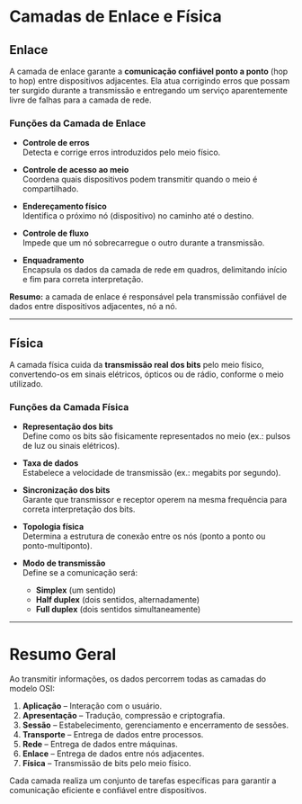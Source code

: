 # Camadas de Enlace e Física

## Enlace

A camada de enlace garante a **comunicação confiável ponto a ponto** (hop to hop) entre dispositivos adjacentes. Ela atua corrigindo erros que possam ter surgido durante a transmissão e entregando um serviço aparentemente livre de falhas para a camada de rede.

### Funções da Camada de Enlace

- **Controle de erros**  
  Detecta e corrige erros introduzidos pelo meio físico.

- **Controle de acesso ao meio**  
  Coordena quais dispositivos podem transmitir quando o meio é compartilhado.

- **Endereçamento físico**  
  Identifica o próximo nó (dispositivo) no caminho até o destino.

- **Controle de fluxo**  
  Impede que um nó sobrecarregue o outro durante a transmissão.

- **Enquadramento**  
  Encapsula os dados da camada de rede em quadros, delimitando início e fim para correta interpretação.

**Resumo:** a camada de enlace é responsável pela transmissão confiável de dados entre dispositivos adjacentes, nó a nó.

---

## Física

A camada física cuida da **transmissão real dos bits** pelo meio físico, convertendo-os em sinais elétricos, ópticos ou de rádio, conforme o meio utilizado.

### Funções da Camada Física

- **Representação dos bits**  
  Define como os bits são fisicamente representados no meio (ex.: pulsos de luz ou sinais elétricos).

- **Taxa de dados**  
  Estabelece a velocidade de transmissão (ex.: megabits por segundo).

- **Sincronização dos bits**  
  Garante que transmissor e receptor operem na mesma frequência para correta interpretação dos bits.

- **Topologia física**  
  Determina a estrutura de conexão entre os nós (ponto a ponto ou ponto-multiponto).

- **Modo de transmissão**  
  Define se a comunicação será:
  - **Simplex** (um sentido)
  - **Half duplex** (dois sentidos, alternadamente)
  - **Full duplex** (dois sentidos simultaneamente)

---

# Resumo Geral

Ao transmitir informações, os dados percorrem todas as camadas do modelo OSI:

1. **Aplicação** – Interação com o usuário.
2. **Apresentação** – Tradução, compressão e criptografia.
3. **Sessão** – Estabelecimento, gerenciamento e encerramento de sessões.
4. **Transporte** – Entrega de dados entre processos.
5. **Rede** – Entrega de dados entre máquinas.
6. **Enlace** – Entrega de dados entre nós adjacentes.
7. **Física** – Transmissão de bits pelo meio físico.

Cada camada realiza um conjunto de tarefas específicas para garantir a comunicação eficiente e confiável entre dispositivos.